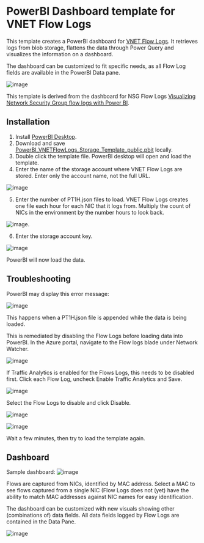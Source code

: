 # **PowerBI Dashboard template for VNET Flow Logs**

This template creates a PowerBI dashboard for [VNET Flow Logs](https://learn.microsoft.com/en-us/azure/network-watcher/vnet-flow-logs-overview). It retrieves logs from blob storage, flattens the data through Power Query and visualizes the information on a dashboard.

The dashboard can be customized to fit specific needs, as all Flow Log fields are available in the PowerBI Data pane.

![image](images/sample-dashboard-1.png)

This template is derived from the dashboard for NSG Flow Logs [Visualizing Network Security Group flow logs with Power BI](https://learn.microsoft.com/en-us/azure/network-watcher/network-watcher-visualize-nsg-flow-logs-power-bi).

## Installation

1) Install [PowerBI Desktop](https://powerbi.microsoft.com/en-us/downloads/).
2) Download and save [PowerBI_VNETFlowLogs_Storage_Template_public.pbit](https://github.com/mddazure/vnet-flow-logs-powerbi/raw/main/PowerBI_VNETFlowLogs_Storage_Template_public.pbit) locally.
3) Double click the template file. PowerBI desktop will open and load the template.
4) Enter the name of the storage account where VNET Flow Logs are stored. 
Enter only the account name, not the full URL.

![image](images/select-storage.png)

5) Enter the number of PT1H.json files to load.
VNET Flow Logs creates one file each hour for each NIC that it logs from. Multiply the count of NICs in the environment by the number hours to look back.

![image](images/select-number-of-files.png).

6) Enter the storage account key.

![image](images/enter-storage-account-key.png)

PowerBI will now load the data.

## Troubleshooting

PowerBI may display this error message:

![image](images/powerbi-datasource-modified-error.png) 

This happens when a PT1H.json file is appended while the data is being loaded.

This is remediated by disabling the Flow Logs before loading data into PowerBI. In the Azure portal, navigate to the Flow logs blade under Network Watcher.

![image](/images/flow-logs.png)

If Traffic Analytics is enabled for the Flows Logs, this needs to be disabled first. Click each Flow Log, uncheck Enable Traffic Analytics and Save.

![image](images/disable-ta.png)

Select the Flow Logs to disable and click Disable.

![image](images/disable-flow-logs.png)

![image](images/flow-logs-disabled.png)

Wait a few minutes, then try to load the template again.

## Dashboard

Sample dashboard:
![image](images/sample-dashboard.png)

Flows are captured from NICs, identified by MAC address. Select a MAC to see flows captured from a single NIC (Flow Logs does not (yet) have the ability to match MAC addresses against NIC names for easy identification.

The dashboard can be customized with new visuals showing other (combinations of) data fields. All data fields logged by Flow Logs are contained in the Data Pane.

![image](images/data-pane.png)


